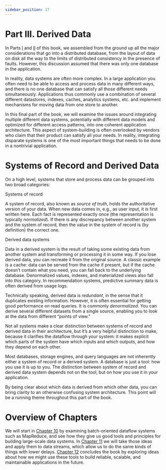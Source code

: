 ```yaml
---
sidebar_position: 17
---
```


# Part III. Derived Data

In Parts [I](part01.md) and [II](part02.md) of this book, we assembled from the ground up all the major considerations that go into a distributed database, from the layout of data on disk all the way to the limits of distributed consistency in the presence of faults. However, this discussion assumed that there was only one database in the application.

In reality, data systems are often more complex. In a large application you often need to be able to access and process data in many different ways, and there is no one database that can satisfy all those different needs simultaneously. Applications thus commonly use a combination of several different datastores, indexes, caches, analytics systems, etc. and implement mechanisms for moving data from one store to another.

In this final part of the book, we will examine the issues around integrating multiple different data systems, potentially with different data models and optimized for different access patterns, into one coherent application architecture. This aspect of system-building is often overlooked by vendors who claim that their product can satisfy all your needs. In reality, integrating disparate systems is one of the most important things that needs to be done in a nontrivial application.

# Systems of Record and Derived Data

On a high level, systems that store and process data can be grouped into two broad categories:

Systems of record

A system of record, also known as *source of truth*, holds the authoritative version of your data. When new data comes in, e.g., as user input, it is first written here. Each fact is represented exactly once (the representation is typically *normalized*). If there is any discrepancy between another system and the system of record, then the value in the system of record is (by definition) the correct one.

Derived data systems

Data in a derived system is the result of taking some existing data from another system and transforming or processing it in some way. If you lose derived data, you can recreate it from the original source. A classic example is a cache: data can be served from the cache if present, but if the cache doesn’t contain what you need, you can fall back to the underlying database. Denormalized values, indexes, and materialized views also fall into this category. In recommendation systems, predictive summary data is often derived from usage logs.

Technically speaking, derived data is *redundant*, in the sense that it duplicates existing information. However, it is often essential for getting good performance on read queries. It is commonly *denormalized*. You can derive several different datasets from a single source, enabling you to look at the data from different “points of view.”

Not all systems make a clear distinction between systems of record and derived data in their architecture, but it’s a very helpful distinction to make, because it clarifies the dataflow through your system: it makes explicit which parts of the system have which inputs and which outputs, and how they depend on each other.

Most databases, storage engines, and query languages are not inherently either a system of record or a derived system. A database is just a tool: how you use it is up to you. The distinction between system of record and derived data system depends not on the tool, but on how you use it in your application.

By being clear about which data is derived from which other data, you can bring clarity to an otherwise confusing system architecture. This point will be a running theme throughout this part of the book.

# Overview of Chapters

We will start in [Chapter 10](ch10.md) by examining batch-oriented dataflow systems such as MapReduce, and see how they give us good tools and principles for building large-scale data systems. In [Chapter 11](ch11.md) we will take those ideas and apply them to data streams, which allow us to do the same kinds of things with lower delays. [Chapter 12](ch12.md) concludes the book by exploring ideas about how we might use these tools to build reliable, scalable, and maintainable applications in the future.
